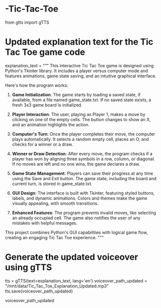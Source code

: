 # -Tic-Tac-Toe
from gtts import gTTS

# Updated explanation text for the Tic Tac Toe game code
explanation_text = """
This interactive Tic Tac Toe game is designed using Python's Tkinter library. 
It includes a player versus computer mode and features animations, game state saving, and an intuitive graphical interface.

Here's how the program works:

1. **Game Initialization**: 
   The game starts by loading a saved state, if available, from a file named game_state.txt. 
   If no saved state exists, a fresh 3x3 game board is initialized.

2. **Player Interaction**:
   The user, playing as Player 1, makes a move by clicking on one of the empty cells. 
   The button changes to show an X, and an animation highlights the action.

3. **Computer's Turn**:
   Once the player completes their move, the computer plays automatically. 
   It selects a random empty cell, places an O, and checks for a winner or a draw.

4. **Winner or Draw Detection**:
   After every move, the program checks if a player has won by aligning three symbols in a row, column, or diagonal.
   If no moves are left and no one wins, the game declares a draw.

5. **Game State Management**:
   Players can save their progress at any time using the Save and Exit button. 
   The game state, including the board and current turn, is stored in game_state.txt.

6. **GUI Design**:
   The interface is built with Tkinter, featuring styled buttons, labels, and dynamic animations. 
   Colors and themes make the game visually appealing, with smooth transitions.

7. **Enhanced Features**:
   The program prevents invalid moves, like selecting an already occupied cell. 
   The game also notifies the user of any mistakes with helpful messages.

This project combines Python's GUI capabilities with logical game flow, creating an engaging Tic Tac Toe experience.
"""

# Generate the updated voiceover using gTTS
tts = gTTS(text=explanation_text, lang='en')
voiceover_path_updated = "/mnt/data/Tic_Tac_Toe_Explanation_Updated.mp3"
tts.save(voiceover_path_updated)

voiceover_path_updated
